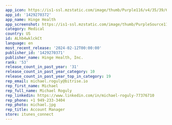 ```yaml
---
app_icon: https://is1-ssl.mzstatic.com/image/thumb/Purple116/v4/35/39/62/353962a9-cd4f-dc79-8bd2-2cc59e403359/AppIcon-1x_U007emarketing-0-10-0-85-220.png/1024x1024bb.png
app_id: '1429270372'
app_name: Hinge Health
app_screenshot: https://is1-ssl.mzstatic.com/image/thumb/PurpleSource116/v4/37/b0/21/37b0214d-4cb0-d4eb-b267-4b31ff1bc853/4aeca848-0f23-4b36-96a2-9f904d385c9b_iPhone_6.5___U002811_Pro_U002c_11_U002c_XS_Max_U002c_XR_U0029_1242x2688px_IMG_01.jpg/1242x2688bb.png
category: Medical
country: US
id: ALhb4wklckCt
language: en
most_recent_release: '2024-02-12T00:00:00'
publisher_id: '1429270371'
publisher_name: Hinge Health, Inc.
rank: '53'
release_count_in_past_year: '31'
release_count_in_past_year_category: 10
release_count_in_past_year_top_in_category: 19
rep_email: michael.roguly@bitrise.io
rep_first_name: Michael
rep_full_name: Michael Roguly
rep_linkedin: https://www.linkedin.com/in/michael-roguly-77376710
rep_phone: +1 949-233-3404
rep_photo: michael.jpg
rep_title: Account Manager
store: itunes_connect
---
```

